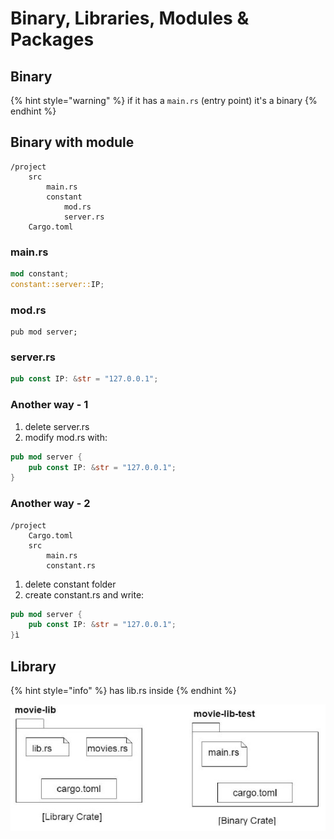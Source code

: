 # Binary, Libraries, Modules & Packages

## Binary

{% hint style="warning" %}
if it has a `main.rs` (entry point) it's a binary
{% endhint %}

## Binary with module

```
/project
    src
        main.rs
        constant
            mod.rs
            server.rs
    Cargo.toml
```

### main.rs

```rust
mod constant;
constant::server::IP;
```

### mod.rs

```
pub mod server;
```

### server.rs

```rust
pub const IP: &str = "127.0.0.1";
```

### Another way -  1

1. delete server.rs
2. modify mod.rs with:

```rust
pub mod server {
    pub const IP: &str = "127.0.0.1";
}
```

### Another way - 2

```
/project
    Cargo.toml
    src
        main.rs
        constant.rs
```

1. delete constant folder
2. create constant.rs and write:

```rust
pub mod server {
    pub const IP: &str = "127.0.0.1";
}ì
```

## Library

{% hint style="info" %}
has lib.rs inside
{% endhint %}

![](<../../../../../.gitbook/assets/image (1).png>)
